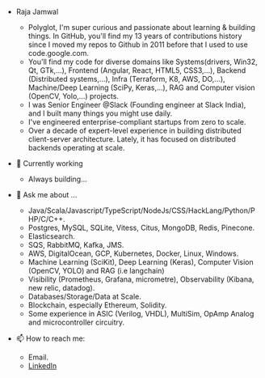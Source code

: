 
- Raja Jamwal
  - Polyglot, I'm super curious and passionate about learning & building things. In GitHub, you'll find my 13 years of contributions history since I moved my repos to Github in 2011 before that I used to use code.google.com.
  - You'll find my code for diverse domains like Systems(drivers, Win32, Qt, GTk,...), Frontend (Angular, React, HTML5, CSS3,...), Backend (Distributed systems,...), Infra (Terraform, K8, AWS, DO,...), Machine/Deep Learning (SciPy, Keras,...), RAG and Computer vision (OpenCV, Yolo,...) projects.
  - I was Senior Engineer @Slack (Founding engineer at Slack India), and I built many things you might use daily.
  - I've engineered enterprise-compliant startups from zero to scale.
  - Over a decade of expert-level experience in building distributed client-server architecture. Lately, it has focused on distributed backends operating at scale.

- 🌱 Currently working
  - Always building...

- 💬 Ask me about ...
  - Java/Scala/Javascript/TypeScript/NodeJs/CSS/HackLang/Python/PHP/C/C++.
  - Postgres, MySQL, SQLite, Vitess, Citus, MongoDB, Redis, Pinecone.
  - Elasticsearch.
  - SQS, RabbitMQ, Kafka, JMS.
  - AWS, DigitalOcean, GCP, Kubernetes, Docker, Linux, Windows.
  - Machine Learning (SciKit), Deep Learning (Keras), Computer Vision (OpenCV, YOLO) and RAG (i.e langchain)
  - Visibility (Prometheus, Grafana, micrometre), Observability (Kibana, new relic, datadog).
  - Databases/Storage/Data at Scale.
  - Blockchain, especially Ethereum, Solidity.
  - Some experience in ASIC (Verilog, VHDL), MultiSim, OpAmp Analog and microcontroller circuitry.
 
- 📫 How to reach me:
  - Email.
  - [LinkedIn](https://www.linkedin.com/in/rajajamwal/)
